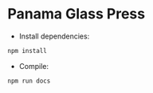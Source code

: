# Panama Glass Press

* Install dependencies:

```bash
npm install
```


* Compile:

```bash
npm run docs
```
